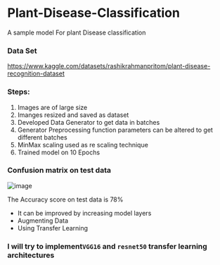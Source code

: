 # Plant-Disease-Classification
A sample model For plant Disease classification


### Data Set 
<a href="https://www.kaggle.com/datasets/rashikrahmanpritom/plant-disease-recognition-dataset">https://www.kaggle.com/datasets/rashikrahmanpritom/plant-disease-recognition-dataset</a>

### Steps:
1. Images are of large size
2. Imanges resized and saved as dataset
3. Developed Data Generator to get data in batches 
4. Generator Preprocessing function parameters can be altered to get different batches
5. MinMax scaling used as re scaling technique
6. Trained model on 10 Epochs

### Confusion matrix on test data
![image](https://user-images.githubusercontent.com/69764607/167297549-5d32e803-b8df-4be3-9593-14a00787c939.png)

The Accuracy score on test data is 78%
- It can be improved by increasing model layers
- Augmenting Data
- Using Transfer Learning

### I will try to implement`VGG16` and `resnet50` transfer learning architectures


